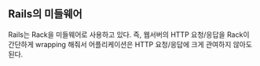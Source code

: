
## Rails의 미들웨어

 Rails는 Rack을 미들웨어로 사용하고 있다. 즉, 웹서버의 HTTP 요청/응답을 Rack이 간단하게 wrapping 해줘서 어플리케이션은 HTTP 요청/응답에 크게 관여하지 않아도 된다.
